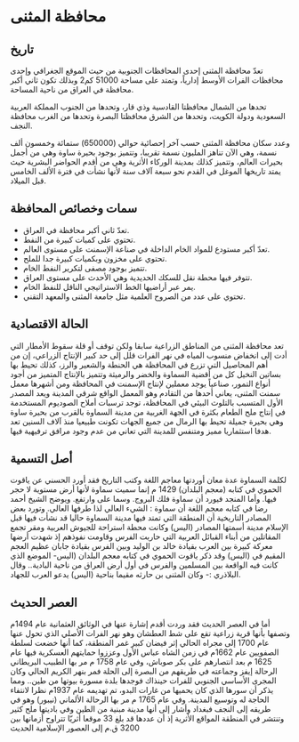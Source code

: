 # محافظة المثنى

## تاريخ

تعدّ محافظة المثنى إحدى المحافظات الجنوبية من حيث الموقع الجغرافي وإحدى محافظات الفرات الأوسط إدارياً، وتمتد على مساحة 51000 كم2 وبذلك تكون ثاني أكبر محافظة في العراق من ناحية المساحة.

تحدها من الشمال محافظتا القادسية وذي قار، وتحدها من الجنوب المملكة العربية السعودية ودولة الكويت، وتحدها من الشرق محافظتا البصرة وتحدها من الغرب محافظة النجف.

وعدد سكان محافظة المثنى حسب آخر إحصائية حوالي (650000) ستمائة وخمسون ألف نسمة، وهي الآن تناهز المليون نسمة تقريبا، وتتميز بوجود بحيرة ساوة وهي من أجمل بحيرات العالم، وتتميز كذلك بمدينة الوركاء الأثرية وهي من أقدم الحواضر البشرية حيث يمتد تاريخها الموغل في القدم نحو سبعة آلاف سنة لأنها نشأت في فترة الألف الخامس قبل الميلاد.

## سمات وخصائص المحافظة

- تعدّ ثاني أكبر محافظة في العراق.
- تحتوي على كميات كبيرة من النفط.
- تعدّ أكبر مستودع للمواد الخام الداخلة في صناعة الإسمنت على مستوى العالم.
- تحتوي على مخزون وبكميات كبيرة جدا للملح.
- تتميز بوجود مصفى لتكرير النفط الخام.
- تتوفر فيها محطة نقل للسكك الحديدية وهي الأحدث على مستوى العراق.
- يمر عبر أراضيها الخط الاستراتيجي الناقل للنفط الخام.
- تحتوي على عدد من الصروح العلمية مثل جامعة المثنى والمعهد التقني.

## الحالة الاقتصادية

تعد محافظة المثنى من المناطق الزراعية سابقا ولكن توقف أو قلة سقوط الأمطار التي أدت إلى انخفاض منسوب المياه في نهر الفرات قلل إلى حد كبير الإنتاج الزراعي، إن من أهم المحاصيل التي تزرع في المحافظة هي الحنطة والشعير والرز، كذلك تحيط بها بساتين النخيل كل من أقضية السماوة والخضر والرميثة وتتميز بالإنتاج المتميز من أجود أنواع التمور، صناعياً يوجد معملين لإنتاج الإسمنت في المحافظة ومن أشهرها معمل سمنت المثنى، يعاني أحدها من التقادم وهو المعمل الواقع شرقي المدينة ويعد المصدر الأول المتسبب بالتلوث البيئي في المحافظة، توجد ترسبات أملاح الصوديوم المستخدمة في إنتاج ملح الطعام بكثرة في الجهة الغربية من مدينة السماوة بالقرب من بحيرة ساوة وهي بحيرة جميلة تحيط بها الرمال من جميع الجهات تكونت طبيعيا منذ آلاف السنين تعد هدفا استثماريا مميز ومتنفس للمدينة التي تعاني من عدم وجود مرافق ترفيهية فيها.

## أصل التسمية

لكلمة السماوة عدة معان أوردتها معاجم اللغة وكتب التاريخ فقد أورد الحسني عن ياقوت الحموي في كتابه (معجم البلدان) 1429 م إنما سميت سماوة لأنها أرض مستوية لا حجر فيها. وأما المنجد فيورد أن سماوة فلك البروج. وسما على وارتفع. ويوضح الشيخ أحمد رضا في كتابه معجم اللغة أن سماوة : الشيء العالي لذا طرفها العالي. وتورد بعض المصادر التاريخية أن المنطقة التي تمتد فيها مدينة السماوة حاليا قد نشأت فيها قبل الإسلام مدينة أسمتها المصادر (اليس) وكانت محطة استراحة للجيوش العربية ومقر تجمع المقاتلين من أبناء القبائل العربية التي حاربت الفرس وقاومت نفوذهم إذ شهدت أرضها معركة كبيرة بين العرب بقيادة خالد بن الوليد وبين الفرس بقيادة جابان عظيم العجم المقيم في (اليس) وقد ذكر ياقوت الحموي في كتابه معجم البلدان (اليس- الموضع الذي كانت فيه الواقعة بين المسلمين والفرس في أول أرض العراق من ناحية البادية.. وقال البلاذري :- وكان المثنى بن حارثه مقيما بناحية (اليس) يدعو العرب للجهاد.

## العصر الحديث

أما في العصر الحديث فقد وردت أقدم إشارة عنها في الوثائق العثمانية عام 1494م وتصفها بأنها قرية زراعية تقع على شط العطشان وهو نهر الفرات الأصلي الذي تحول عنها عام 1700 إلى مجراه الحالي إثر فيضان كبير غمر المنطقة، كما أنها خضعت لسلطة الصفويين عام 1662م في زمن الشاه عباس الأول وعززوا حمايتهم العسكرية فيها عام 1625 م بعد انتصارهم على بكر صوباش، وفي عام 1758 م مر بها الطبيب البريطاني الرحالة إيفز وجماعته في طريقهم من البصرة إلى الحلة فمر بنهر الكريم الحالي وكان المجرى الأساسي الجنوبي للفرات حينذاك فوجدها بلدة مسورة بيوتها من طين.. ومما يذكر أن سورها الذي كان يحميها من غارات البدو، تم تهديمه عام 1937م نظرا لانتفاء الحاجة له وتوسيع المدينة. وفي عام 1765 م مر بها الرحالة الألماني (نيبور) وهو في طريقه إلى النجف فبغداد وأشار إلى أنها مدينة مبنية من الطين وفي باديتها ملح كثير وتنتشر في المنطقة المواقع الأثرية إذ أن عددها قد بلغ 33 موقعا أثريّا تتراوح أزمانها بين 3200 ق.م إلى العصور الإسلامية الحديث
